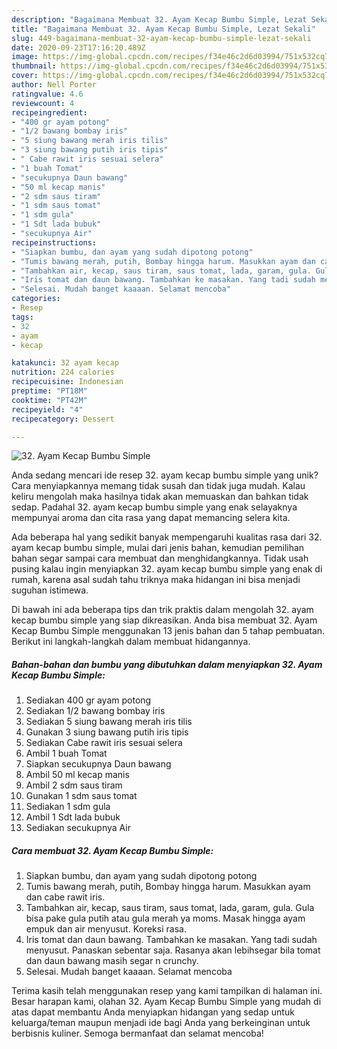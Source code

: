 ```yaml
---
description: "Bagaimana Membuat 32. Ayam Kecap Bumbu Simple, Lezat Sekali"
title: "Bagaimana Membuat 32. Ayam Kecap Bumbu Simple, Lezat Sekali"
slug: 449-bagaimana-membuat-32-ayam-kecap-bumbu-simple-lezat-sekali
date: 2020-09-23T17:16:20.489Z
image: https://img-global.cpcdn.com/recipes/f34e46c2d6d03994/751x532cq70/32-ayam-kecap-bumbu-simple-foto-resep-utama.jpg
thumbnail: https://img-global.cpcdn.com/recipes/f34e46c2d6d03994/751x532cq70/32-ayam-kecap-bumbu-simple-foto-resep-utama.jpg
cover: https://img-global.cpcdn.com/recipes/f34e46c2d6d03994/751x532cq70/32-ayam-kecap-bumbu-simple-foto-resep-utama.jpg
author: Nell Porter
ratingvalue: 4.6
reviewcount: 4
recipeingredient:
- "400 gr ayam potong"
- "1/2 bawang bombay iris"
- "5 siung bawang merah iris tilis"
- "3 siung bawang putih iris tipis"
- " Cabe rawit iris sesuai selera"
- "1 buah Tomat"
- "secukupnya Daun bawang"
- "50 ml kecap manis"
- "2 sdm saus tiram"
- "1 sdm saus tomat"
- "1 sdm gula"
- "1 Sdt lada bubuk"
- "secukupnya Air"
recipeinstructions:
- "Siapkan bumbu, dan ayam yang sudah dipotong potong"
- "Tumis bawang merah, putih, Bombay hingga harum. Masukkan ayam dan cabe rawit iris."
- "Tambahkan air, kecap, saus tiram, saus tomat, lada, garam, gula. Gula bisa pake gula putih atau gula merah ya moms. Masak hingga ayam empuk dan air menyusut. Koreksi rasa."
- "Iris tomat dan daun bawang. Tambahkan ke masakan. Yang tadi sudah menyusut. Panaskan sebentar saja. Rasanya akan lebihsegar bila tomat dan daun bawang masih segar n crunchy."
- "Selesai. Mudah banget kaaaan. Selamat mencoba"
categories:
- Resep
tags:
- 32
- ayam
- kecap

katakunci: 32 ayam kecap 
nutrition: 224 calories
recipecuisine: Indonesian
preptime: "PT18M"
cooktime: "PT42M"
recipeyield: "4"
recipecategory: Dessert

---
```



![32. Ayam Kecap Bumbu Simple](https://img-global.cpcdn.com/recipes/f34e46c2d6d03994/751x532cq70/32-ayam-kecap-bumbu-simple-foto-resep-utama.jpg)

Anda sedang mencari ide resep 32. ayam kecap bumbu simple yang unik? Cara menyiapkannya memang tidak susah dan tidak juga mudah. Kalau keliru mengolah maka hasilnya tidak akan memuaskan dan bahkan tidak sedap. Padahal 32. ayam kecap bumbu simple yang enak selayaknya mempunyai aroma dan cita rasa yang dapat memancing selera kita.



Ada beberapa hal yang sedikit banyak mempengaruhi kualitas rasa dari 32. ayam kecap bumbu simple, mulai dari jenis bahan, kemudian pemilihan bahan segar sampai cara membuat dan menghidangkannya. Tidak usah pusing kalau ingin menyiapkan 32. ayam kecap bumbu simple yang enak di rumah, karena asal sudah tahu triknya maka hidangan ini bisa menjadi suguhan istimewa.


Di bawah ini ada beberapa tips dan trik praktis dalam mengolah 32. ayam kecap bumbu simple yang siap dikreasikan. Anda bisa membuat 32. Ayam Kecap Bumbu Simple menggunakan 13 jenis bahan dan 5 tahap pembuatan. Berikut ini langkah-langkah dalam membuat hidangannya.

<!--inarticleads1-->

##### Bahan-bahan dan bumbu yang dibutuhkan dalam menyiapkan 32. Ayam Kecap Bumbu Simple:

1. Sediakan 400 gr ayam potong
1. Sediakan 1/2 bawang bombay iris
1. Sediakan 5 siung bawang merah iris tilis
1. Gunakan 3 siung bawang putih iris tipis
1. Sediakan  Cabe rawit iris sesuai selera
1. Ambil 1 buah Tomat
1. Siapkan secukupnya Daun bawang
1. Ambil 50 ml kecap manis
1. Ambil 2 sdm saus tiram
1. Gunakan 1 sdm saus tomat
1. Sediakan 1 sdm gula
1. Ambil 1 Sdt lada bubuk
1. Sediakan secukupnya Air




<!--inarticleads2-->

##### Cara membuat 32. Ayam Kecap Bumbu Simple:

1. Siapkan bumbu, dan ayam yang sudah dipotong potong
1. Tumis bawang merah, putih, Bombay hingga harum. Masukkan ayam dan cabe rawit iris.
1. Tambahkan air, kecap, saus tiram, saus tomat, lada, garam, gula. Gula bisa pake gula putih atau gula merah ya moms. Masak hingga ayam empuk dan air menyusut. Koreksi rasa.
1. Iris tomat dan daun bawang. Tambahkan ke masakan. Yang tadi sudah menyusut. Panaskan sebentar saja. Rasanya akan lebihsegar bila tomat dan daun bawang masih segar n crunchy.
1. Selesai. Mudah banget kaaaan. Selamat mencoba




Terima kasih telah menggunakan resep yang kami tampilkan di halaman ini. Besar harapan kami, olahan 32. Ayam Kecap Bumbu Simple yang mudah di atas dapat membantu Anda menyiapkan hidangan yang sedap untuk keluarga/teman maupun menjadi ide bagi Anda yang berkeinginan untuk berbisnis kuliner. Semoga bermanfaat dan selamat mencoba!

